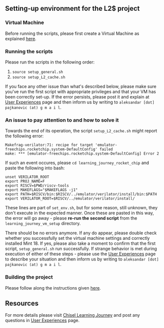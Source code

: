 ## Setting-up environment for the L2$ project

### Virtual Machine

Before running the scripts, please first create a Virtual Machine as explained [here](https://github.com/librecores/riscv-sodor/wiki/Chisel-Environment).

### Running the scripts

Please run the scripts in the following order:

1. `source setup_general.sh`
1. `source setup_L2_cache.sh`

If you face any other issue than what's described below, please make sure you've run the first script with appropriate privileges and that your VM has been correctly set-up. If the error persists, please post it and explain at [User Experiences](https://github.com/librecores/riscv-sodor/wiki/User-Experiences) page and then inform us by writing to `aleksandar [dot] pajkanovic (at) g m a i l`.

### An issue to pay attention to and how to solve it

Towards the end of its operation, the script `setup_L2_cache.sh` might report the following error:

```
Makefrag-verilator:71: recipe for target 'emulator-freechips.rocketchip.system-DefaultConfig' failed
make: *** [emulator-freechips.rocketchip.system-DefaultConfig] Error 2
```

If such an event occures, please `cd learning_journey_rocket_chip` and paste the following into bash:

```
unset VERILATOR_ROOT
export PROJ_NAME=F
export RISCV=$PWD/riscv-tools
export MAKEFLAGS="$MAKEFLAGS -j1"
export PATH=$RISCV/bin:$RISCV/../emulator/verilator/install/bin:$PATH
export VERILATOR_ROOT=$RISCV/../emulator/verilator/install/
```

These lines are part of `set_env.sh`, but for some reason, still unknown, they don't execute in the expected manner. Once these are pasted in this way, the error will go away - please **re-run the second script** from the `learning_journey_vm_setup` directory.

There should be no errors anymore. If any do appear, please double check whether you successfully set the virtual machine settings and correctly installed Mint 18. If yes, please also take a moment to confirm that the first script, `setup_general.sh` run successfully. If strange behavior is met during execution of either of these steps - please use the [User Experiences](https://github.com/librecores/riscv-sodor/wiki/User-Experiences) page to describe your situation and then inform us by writing to `aleksandar [dot] pajkanovic (at) g m a i l`.

### Building the project

Please follow along the instructions given [here](https://github.com/freechipsproject/rocket-chip#building-the-project).

## Resources

For more details please visit [Chisel Learning Journey](https://github.com/librecores/riscv-sodor/wiki) and post any questions in [User Experiences](https://github.com/librecores/riscv-sodor/wiki/User-Experiences) page.

